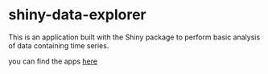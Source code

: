 # shiny-data-explorer

This is an application built with the Shiny package to perform basic analysis of data containing time series.

you can find the apps [here](ruleminer.github.io/shiny-data-explorer)

